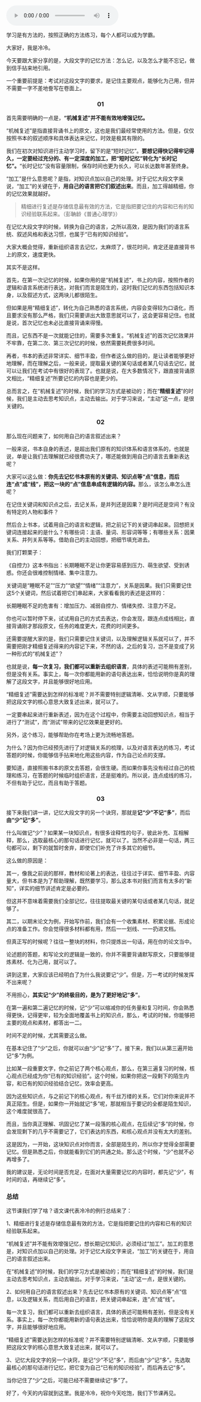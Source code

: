 <audio title="07｜我考北大中文系时，15 天背下 10 门专业课的连点成线法" src="https://static001.geekbang.org/resource/audio/eb/51/ebca846c4d5d134aa3e7e7dc47aecb51.mp3" controls="controls"></audio> 
<p>学习是有方法的，按照正确的方法练习，每个人都可以成为学霸。</p><p>大家好，我是冷冷。</p><p>今天要跟大家分享的是，大段文字的记忆方法：怎么记，以及怎么才能不忘记，做到信手拈来地引用。</p><p>一个重要前提是：考试对这段文字的要求，是记住主要观点，能够化为己用，但并不需要一字不差地誊写在卷面上。</p><h3><center>01</center></h3><p>首先需要明确的一点是，<strong>“机械复述”并不能有效地增强记忆。</strong></p><p>“机械复述”是指直接背诵书上的原文，这也是我们最经常使用的方法。但是，仅仅按照书本的叙述顺序和具体表达来记忆，时效是极其有限的。</p><p>我们在初次对知识进行主动学习时，留下的是“短时记忆”。<strong>要想记得快记得牢记得久，一定要经过充分的、有一定深度的加工，把“短时记忆”转化为“长时记忆”。</strong>“长时记忆”没有容量限制，保存时间也更为长久，可以长达数年甚至终身。</p><p>“加工”是什么意思呢？是指，对知识点加以自己的处理。对于记忆大段文字来说，“加工”的关键在于，<strong>用自己的语言把它们叙述出来</strong>。而且，加工得越精细，你的记忆效果就越好。</p><blockquote>
<p>精细进行复述是存储信息最有效的方法，它是指把要记住的内容和已有的知识经验联系起来。（彭聃龄《普通心理学》）</p>
</blockquote><p>在记忆大段文字的时候，转换为自己的语言，之所以高效，是因为我们的语言系统、叙述风格和表达习惯，也属于“已有的知识经验”。</p><!-- [[[read_end]]] --><p>大家大概会觉得，重新组织语言去记忆，太麻烦了，很花时间，肯定还是直接背书上的原文，速度更快。</p><p>其实不是这样。</p><p>首先，在第一次记忆的时候，如果你用的是“机械复述”，书上的内容，按照作者的逻辑和语言系统进行表达，对我们而言是陌生的，这时我们记忆的东西包括知识本身，以及叙述方式，这两块儿都很陌生。</p><p>但如果是用“精细复述”，转化为自己熟悉的语言系统，内容会变得较为口语化，而且要求没有那么严格，我们只需要讲出大致意思就可以了，这会更容易记住。也就是说，首次记忆也未必比直接背诵来得慢。</p><p>而且，记东西不是一次就能记住的，需要多次重复。“机械复述”的首次记忆效果并不牢靠，在第二次、第三次记忆的时候，依然需要耗费很多时间。</p><p>再者，书本的表述非常详实、细节丰盈，但作者这么做的目的，是让读者能够更好地理解，而在理解之后，一般来说，提取最关键的某句话或者某几句话去记忆，就可以让我们在考试中有很好的表现了。也就是说，在大多数情况下，跟直接背诵原文相比，“精细复述”所要记忆的内容也是更少的。</p><p>总而言之，在“机械复述”的时候，我们的学习方式是被动的；而在“<strong>精细复述</strong>”的时候，我们是主动去思考知识点，主动去输出。对于学习来说，“主动”这一点，是很关键的。</p><h3><center>02</center></h3><p>那么现在问题来了，如何用自己的语言叙述出来？</p><p>一般来说，书本自身的表述，是超出我们原有的知识体系和语言体系的，也就是说，单是让我们去理解就已经很费功夫了，哪还能做到用自己的语言去重新表达呢？</p><p>大家可以这么做：<strong>你先去记忆书本原有的关键词、知识点等“点”信息，而后连“点”成“线”，把这一块的“点”信息串成有逻辑的内容。</strong>那么，该怎么串怎么连呢？</p><p>在记住关键词和知识点之后，去记关系，是并列还是因果？是时间还是空间？有没有特定的人物和事件？</p><p>然后合上书本，试着用自己的语言和逻辑，把之前记下的关键词串起来。回想把关键词连接起来的是什么？有哪些词：主语、量词、形容词等等；有哪些关系：因果关系、并列关系等等。借助自己的主动回想，把细节填充进去。</p><p>我们打颗栗子：</p><p>《自控力》这本书指出：长期睡眠不足让你更容易感到压力、萌生欲望、受到诱惑。你还会很难控制情绪、集中注意力。</p><p>关键词是“睡眠不足”“压力”“欲望”“情绪”“注意力”，关系是因果。我们只需要记住这5个关键词，然后试着把它们串起来，大家看看我的表述是这样的：</p><p>长期睡眠不足的危害有：增加压力、减弱自控力、情绪失控、注意力不足。</p><p>你也可以暂时停下来，试试用自己的方式去表达，你会发现，跟连点成线相比，直接背诵刚才那段原文，任务的难度更大，花费的时间更多。</p><p>还需要提醒大家的是，我们只需要记住关键词，以及理解逻辑关系就可以了，并不需要把刚才精细复述得来的内容记下来，不然的话，之后的复习，岂不是变成了另一种形式的“机械复述”？</p><p>也就是说，<strong>每一次复习，我们都可以重新去组织语言</strong>，具体的表述可能稍有差别，但是没有关系。事实上，每一次你都能用新的语句表达出来，恰恰说明你是真的理解了这段文字，并且能够很好地应用。</p><p>“精细复述”需要达到怎样的标准呢？并不需要特别逻辑清晰、文从字顺，只要能够把这段文字的核心意思大致复述出来，就可以了。</p><p>一定要串起来进行重新表述，因为在这个过程中，你需要主动回想知识点，相当于进行了“测试”，而“测试”带来的记忆效果是更好的。</p><p>另外，这个练习，能够帮助你在考场上更为流畅地答题。</p><p>为什么？因为你已经预先进行了对逻辑关系的梳理，以及对语言表达的练习，考试答题的时候，你能够信手拈来地化用这些内容，作为自己论点的支撑。</p><p>要知道，直接照搬书本的原文去答题，会很生硬。而如果你事先没有经过自己的梳理和练习，在答题的时候临时组织语言，还是挺难的。所以说，连点成线的练习，不但有助于记忆，而且有助于答题。</p><h3><center>03</center></h3><p>接下来我们讲一讲，记忆大段文字的另一个诀窍，那就是<strong>记“少”不记“多”</strong>，而后<strong>由“少”记“多”</strong>。</p><p>什么叫做记“少”？如果某一块知识点，有很多诠释性的句子，彼此补充、互相解释，那么，选取最核心的那句话进行记忆，就可以了。当然不必非是一句话，两三句都可以，剩下的就暂时舍弃，即使它们补充了许多其它的细节。</p><p>这么做的原因是：</p><p>其一，像我之前说的那样，教材和论著上的表达，往往过于详实、细节丰盈、内容量大，但书本是为了帮助理解，既然要学习，那么这本书对我们而言有太多的“新知”，详实的细节讲述肯定是必要的。</p><p>但这并不意味着需要我们全部记忆，往往提取最关键的某句话或者某几句话，就足够了。</p><p>其二，以期末论文为例，开始写作前，我们会有一个收集素材、积累论据、形成论点的准备工作。你会觉得很多材料都有用，然后一一划线、一一扔进文档。</p><p>但真正写的时候呢？往往一整块的材料，你只提炼出一句话，用在你的论文当中。</p><p>论述题的答题，和写论文的逻辑是一致的，你并不需要背诵默写原文，只要能够提炼素材、化为己用，就可以了。</p><p>讲到这里，大家应该已经明白了为什么我说要记“少”。但是，万一考试的时候发挥不出来呢？</p><p>不用担心，<strong>其实记“少”的终极目的，是为了更好地记“多”</strong>。</p><p>在第一遍和第二遍记忆的时候，记“少”可以缩减你的任务量和复习时间，你会熟悉得更快，记得更牢，较为全面地覆盖书上的知识点，那么，考试的时候，你能够把主要的观点和素材，都答出一二。</p><p>时间不足的时候，尤其需要这么做。</p><p>在基本记住了“少”之后，你就可以由“少”记“多”了。接下来，我们以从第三遍开始记“多”为例。</p><p>比如某一段重要文字，你之前记了两个核心观点，那么，在第三遍复习的时候，核心观点已经成为你“已有的知识经验”。这个时候，如果你把这一段剩下的陌生内容，和已有的知识经验结合记忆，效率会更高。</p><p>因为这些知识点，与之前记下的核心观点，有千丝万缕的关系，它们对你来说并不真正陌生。但是，如果你一开始就记“多”呢，那就相当于要记的全都是陌生知识，这个难度就很高了。</p><p>而且，当你真正理解、巩固记忆了某一段落的核心观点，在后续记“多”的时候，你会发现剩下的几乎不需要记了，它们表达的东西，和核心观点并没有太大的差别。</p><p>这是因为，一开始，这块知识点对你而言，全部是陌生的，所以你才觉得全部需要记忆。但是熟悉之后，你就能看到它们的共通之处。那么这个时候，“少”也就不必再增多了。</p><p>我的建议是，无论时间是否充足，在面对大量需要记忆的内容时，都先记“少”，有时间的话，再继续记“多”。</p><h3>总结</h3><p>这节课我们学了啥？语文课代表冷冷的例行总结来了：</p><p>1、精细进行复述是存储信息最有效的方法，它是指把要记住的内容和已有的知识经验联系起来。</p><p>“机械复述”并不能有效增强记忆，想长期记忆知识，必须经过“加工”。加工的意思是，对知识点加以自己的处理。对于记忆大段文字来说，“加工”的关键在于，用自己的语言叙述出来。</p><p>在“机械复述”的时候，我们的学习方式是被动的；而在“精细复述”的时候，我们是主动去思考知识点，主动去输出。对于学习来说，“主动”这一点，是很关键的。</p><p>2、如何用自己的语言叙述出来？先去记忆书本原有的关键词、知识点等“点”信息，以及逻辑关系，而后用自己的语言，把关键词串起来，连“点”成“线”。</p><p>每一次复习，我们都可以重新去组织语言，具体的表述可能稍有差别，但是没有关系。事实上，每一次你都能用新的语句表达出来，恰恰说明你是真的理解了这段文字，并且能够很好地应用。</p><p>“精细复述”需要达到怎样的标准呢？并不需要特别逻辑清晰、文从字顺，只要能够把这段文字的核心意思大致复述出来，就可以了。</p><p>3、记忆大段文字的另一个诀窍，是记“少”不记“多”，而后由“少”记“多”。先选取最核心的那句话进行记忆，把它变为自己“已有的知识经验”，而后再去记“多”。</p><p>当你记住了“少”之后，可能已经不需要继续记“多”了。</p><p>好了，今天的内容就到这里。我是冷冷，祝你今天吃饱，我们下节课再见。</p>